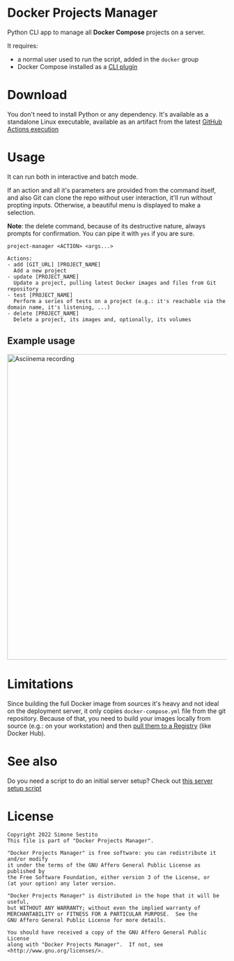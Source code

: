 # Docker Projects Manager
Python CLI app to manage all **Docker Compose** projects on a server.

It requires:
- a normal user used to run the script, added in the `docker` group
- Docker Compose installed as a [CLI plugin](https://docs.docker.com/compose/cli-command/#install-on-linux)

# Download
You don't need to install Python or any dependency. It's available as a standalone Linux executable, available as an artifact from the latest [GitHub Actions execution](https://github.com/simonesestito/server-manager/actions)

# Usage
It can run both in interactive and batch mode.

If an action and all it's parameters are provided from the command itself, and also Git can clone the repo without user interaction, it'll run without propting inputs.
Otherwise, a beautiful menu is displayed to make a selection.

**Note**: the delete command, because of its destructive nature, always prompts for confirmation. You can pipe it with `yes` if you are sure.

```
project-manager <ACTION> <args...>

Actions:
- add [GIT_URL] [PROJECT_NAME]
  Add a new project
- update [PROJECT_NAME]
  Update a project, pulling latest Docker images and files from Git repository
- test [PROJECT_NAME]
  Perform a series of tests on a project (e.g.: it's reachable via the domain name, it's listening, ...)
- delete [PROJECT_NAME]
  Delete a project, its images and, optionally, its volumes
```

## Example usage
<a href="https://asciinema.org/a/476861">
  <img src="https://asciinema.org/a/476861.svg" alt="Asciinema recording" width="700" />
</a>

# Limitations
Since building the full Docker image from sources it's heavy and not ideal on the deployment server, it only copies ```docker-compose.yml``` file from the git repository. Because of that, you need to build your images locally from source (e.g.: on your workstation) and then [pull them to a Registry](https://docs.docker.com/docker-hub/) (like Docker Hub).

# See also
Do you need a script to do an initial server setup? Check out [this server setup script](https://gist.github.com/simonesestito/a15d11ca544e04865118b86834624084)

# License
    Copyright 2022 Simone Sestito
    This file is part of "Docker Projects Manager".

    "Docker Projects Manager" is free software: you can redistribute it and/or modify
    it under the terms of the GNU Affero General Public License as published by
    the Free Software Foundation, either version 3 of the License, or
    (at your option) any later version.

    "Docker Projects Manager" is distributed in the hope that it will be useful,
    but WITHOUT ANY WARRANTY; without even the implied warranty of
    MERCHANTABILITY or FITNESS FOR A PARTICULAR PURPOSE.  See the
    GNU Affero General Public License for more details.

    You should have received a copy of the GNU Affero General Public License
    along with "Docker Projects Manager".  If not, see <http://www.gnu.org/licenses/>.


